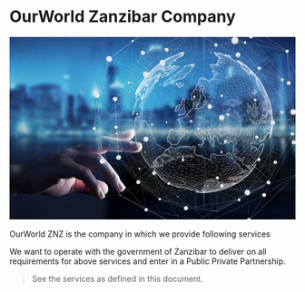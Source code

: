 # OurWorld Zanzibar Company

![ourhub_intro](img/ourworld_intro.png)

OurWorld ZNZ is the company in which we provide following services

We want to operate with the government of Zanzibar to deliver on all requirements for above services and enter in a Public Private Partnership.

> See the services as defined in this document.


<!-- OurCompany is the solution for global citizens, digital nomads and everyone else who wishes to organize their lives and business ethically and efficiently. It provides the whole  corporate and legal framework necessary for someone to work in the modern world, while ensuring that the planet and local communities are benefitted.

It is physically based in [OurTown](ourtown/ourtown.md), the Zanzibar cybercity and digital community. Moreover, [OurWorld Company](../ourfintech/ourfintech.md) is available to those corporations looking for legislative and technology solutions to their needs. -->
